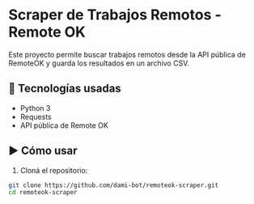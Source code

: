 # Scraper de Trabajos Remotos - Remote OK

Este proyecto permite buscar trabajos remotos desde la API pública de RemoteOK y guarda los resultados en un archivo CSV.

## 🚀 Tecnologías usadas
- Python 3
- Requests
- API pública de Remote OK

## ▶ Cómo usar

1. Cloná el repositorio:
```bash
git clone https://github.com/dami-bot/remoteok-scraper.git
cd remoteok-scraper

